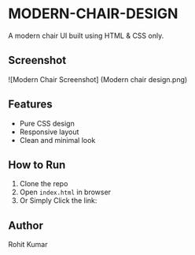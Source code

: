 # MODERN-CHAIR-DESIGN

A modern chair UI built using HTML & CSS only.

## Screenshot
![Modern Chair Screenshot]
(Modern chair design.png)

## Features
- Pure CSS design
- Responsive layout
- Clean and minimal look

## How to Run
1. Clone the repo
2. Open `index.html` in browser
3. Or Simply Click the link:

## Author
Rohit Kumar
